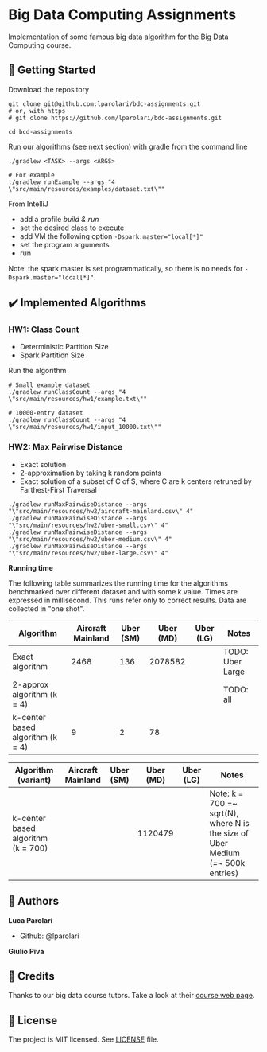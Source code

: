 # Big Data Computing Assignments

Implementation of some famous big data algorithm for the Big Data Computing course.

## 🚀 Getting Started

Download the repository
```
git clone git@github.com:lparolari/bdc-assignments.git
# or, with https
# git clone https://github.com/lparolari/bdc-assignments.git

cd bcd-assignments
```

Run our algorithms (see next section) with gradle from the
command line
```
./gradlew <TASK> --args <ARGS>

# For example
./gradlew runExample --args "4 \"src/main/resources/examples/dataset.txt\""
```

From IntelliJ
- add a profile *build & run*
- set the desired class to execute
- add VM the following option `-Dspark.master="local[*]"`
- set the program arguments
- run

Note: the spark master is set programmatically, so there is no
needs for `-Dspark.master="local[*]"`.

## ✔️ Implemented Algorithms

### HW1: Class Count

- Deterministic Partition Size
- Spark Partition Size

Run the algorithm
```
# Small example dataset
./gradlew runClassCount --args "4 \"src/main/resources/hw1/example.txt\""

# 10000-entry dataset
./gradlew runClassCount --args "4 \"src/main/resources/hw1/input_10000.txt\""
```

### HW2: Max Pairwise Distance

- Exact solution
- 2-approximation by taking k random points
- Exact solution of a subset of C of S, where C are k centers retruned by Farthest-First Traversal

```
./gradlew runMaxPairwiseDistance --args "\"src/main/resources/hw2/aircraft-mainland.csv\" 4"
./gradlew runMaxPairwiseDistance --args "\"src/main/resources/hw2/uber-small.csv\" 4"
./gradlew runMaxPairwiseDistance --args "\"src/main/resources/hw2/uber-medium.csv\" 4"
./gradlew runMaxPairwiseDistance --args "\"src/main/resources/hw2/uber-large.csv\" 4"
```

**Running time**

The following table summarizes the running time for the algorithms benchmarked over
different dataset and with some k value. Times are expressed in millisecond. This runs
refer only to correct results. Data are collected in "one shot".

Algorithm | Aircraft Mainland | Uber (SM) | Uber (MD) | Uber (LG) | Notes
--- | --- | --- | --- | --- | ---
Exact algorithm | 2468 | 136 | 2078582 |  | TODO: Uber Large
2-approx algorithm (k = 4) |  |  |  |  | TODO: all
k-center based algorithm (k = 4) | 9 | 2 | 78 |  |


Algorithm (variant) | Aircraft Mainland | Uber (SM) | Uber (MD) | Uber (LG) | Notes
--- | --- | --- | --- | --- | ---
k-center based algorithm (k = 700) |  |  | 1120479 |  | Note: k = 700 =~ sqrt(N), where N is the size of Uber Medium (=~ 500k entries) |

## 👥 Authors

**Luca Parolari**

- Github: @lparolari

**Giulio Piva**

## 🙏 Credits

Thanks to our big data course tutors.
Take a look at their [course web page](http://www.dei.unipd.it/~capri/BDC/).

## 📝 License

The project is MIT licensed. See [LICENSE](LICENSE) file.
